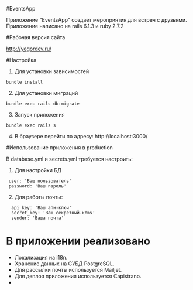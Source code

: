 #EventsApp

Приложение "EventsApp" создает мероприятия для встреч с друзьями. Приложение написано на rails 6.1.3 и ruby 2.7.2

#Рабочая версия сайта

http://yegordev.ru/

#Настройка

1. Для установки зависимостей 
```
bundle install
```
2. Для установки миграций
```
bundle exec rails db:migrate
```
3. Запуск приложения
```
bundle exec rails s
```
4. В браузере перейти по адресу: http://localhost:3000/

#Использование приложения в production

В database.yml и secrets.yml требуется настроить:

1. Для настройки БД

```
 user: 'Ваш пользователь'
 password: 'Ваш пароль'
```
2. Для работы почты:

```
  api_key: 'Ваш апи-ключ'
  secret_key: 'Ваш секретный-ключ'
  sender: 'Ваша почта'
```
# В приложении реализовано 

- Локализация на i18n.
- Хранение данных на СУБД PostgreSQL.
- Для рассылки почты используется Mailjet.
- Для деплоя приложения используется Capistrano.
- 
